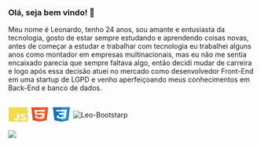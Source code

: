 ### Olá, seja bem vindo! 👋

Meu nome é Leonardo, tenho 24 anos, sou amante e entusiasta da tecnologia, gosto de estar sempre estudando e aprendendo coisas novas, antes de começar a estudar e trabalhar com tecnologia eu trabalhei alguns anos como montador em empresas multinacionais, mas eu não me sentia encaixado parecia que sempre faltava algo, então decidi mudar de carreira e logo após essa decisão atuei no mercado como desenvolvedor Front-End em uma startup de LGPD e venho aperfeiçoando meus conhecimentos em Back-End e banco de dados.

<!-- - Abaixo estão as linguagens que tenho trabalhado no momento, mas sempre estou em busca de mais conhecimento, estudando e aprimorando para continuar evoluindo. 
- Muito obrigado pela visita !! -->


<div style="display: inline_block"><br>
  <img align="center" alt="Leo-Js" height="30" width="40" src="https://raw.githubusercontent.com/devicons/devicon/master/icons/javascript/javascript-plain.svg">
  <img align="center" alt="Leo-HTML" height="30" width="40" src="https://raw.githubusercontent.com/devicons/devicon/master/icons/html5/html5-original.svg">
  <img align="center" alt="Leo-CSS" height="30" width="40" src="https://raw.githubusercontent.com/devicons/devicon/master/icons/css3/css3-original.svg">
  <img align="center" alt="Leo-Bootstarp" height="30" width="40" src="https://cdn.jsdelivr.net/gh/devicons/devicon/icons/bootstrap/bootstrap-original.svg" />
</div> 
  <br>
<div>  
  <a href="https://www.linkedin.com/in/leonardo-slepack-36a693244/" target="_blank"><img src="https://img.shields.io/badge/-LinkedIn-%230077B5?style=for-the-badge&logo=linkedin&logoColor=white" target="_blank"></a> 
</div> 
